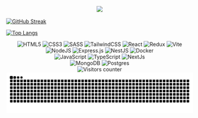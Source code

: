 <div id="header" align="center">
  <img src="https://media.giphy.com/media/v1.Y2lkPTc5MGI3NjExZjkyZWJhMTQ5MDM3MmFiNTYxZmRhNjViMzFiZWNhODMzMTI4NWMwOSZlcD12MV9pbnRlcm5hbF9naWZzX2dpZklkJmN0PXM/juua9i2c2fA0AIp2iq/giphy.gif" width="200"/>
</div>

[![GitHub Streak](https://streak-stats.demolab.com?user=Armagidosha&theme=dark&border_radius=10&locale=ru&date_format=j%2Fn%5B%2FY%5D&mode=weekly&card_width=1000&background=65%2C000000%2C8F65EB&ring=EB5E18&fire=EB5E18&currStreakNum=EBEBEB&currStreakLabel=EB5E18)](https://git.io/streak-stats)

[![Top Langs](https://github-readme-stats.vercel.app/api/top-langs/?username=Armagidosha&layout=compact&theme=synthwave&card_width=1000&bg_color=65%2C000000%2C8F65EB&border_radius=10&text_color=EBEBEB&custom_title=Наиболее&nbsp;используемые&nbsp;языки)](https://github.com/anuraghazra/github-readme-stats)
<div align="center">
  <img src="https://img.shields.io/badge/html5-%23E34F26.svg?style=for-the-badge&logo=html5&logoColor=white" alt="HTML5" />
  <img src="https://img.shields.io/badge/css3-%231572B6.svg?style=for-the-badge&logo=css3&logoColor=white" alt="CSS3" />
  <img src="https://img.shields.io/badge/SASS-hotpink.svg?style=for-the-badge&logo=SASS&logoColor=white" alt="SASS" />
  <img src="https://img.shields.io/badge/tailwindcss-%2338B2AC.svg?style=for-the-badge&logo=tailwind-css&logoColor=white" alt="TailwindCSS" />
  <img src="https://img.shields.io/badge/react-%2320232a.svg?style=for-the-badge&logo=react&logoColor=%2361DAFB" alt="React" />
  <img src="https://img.shields.io/badge/redux-%23593d88.svg?style=for-the-badge&logo=redux&logoColor=white" alt="Redux" />
  <img src="https://img.shields.io/badge/vite-%23646CFF.svg?style=for-the-badge&logo=vite&logoColor=white" alt="Vite" />
</div>
<div align="center">
  <img src="https://img.shields.io/badge/node.js-6DA55F?style=for-the-badge&logo=node.js&logoColor=white" alt="NodeJS" />
  <img src="https://img.shields.io/badge/express.js-%23404d59.svg?style=for-the-badge&logo=express&logoColor=%2361DAFB" alt="Express.js" />
  <img src="https://img.shields.io/badge/nestjs-%23E0234E.svg?style=for-the-badge&logo=nestjs&logoColor=white" alt="NestJS" />
  <img src="https://img.shields.io/badge/docker-%230db7ed.svg?style=for-the-badge&logo=docker&logoColor=white" alt="Docker"
</div>
<div align="center">
  <img src="https://img.shields.io/badge/javascript-%23323330.svg?style=for-the-badge&logo=javascript&logoColor=%23F7DF1E" alt="JavaScript" />
  <img src="https://img.shields.io/badge/typescript-%23007ACC.svg?style=for-the-badge&logo=typescript&logoColor=white" alt="TypeScript" />
  <img src="https://img.shields.io/badge/Next-black?style=for-the-badge&logo=next.js&logoColor=white" alt="NextJs" />
</div>
<div align="center">
  <img src="https://img.shields.io/badge/MongoDB-%234ea94b.svg?style=for-the-badge&logo=mongodb&logoColor=white" alt="MongoDB" />
  <img src="https://img.shields.io/badge/postgres-%23316192.svg?style=for-the-badge&logo=postgresql&logoColor=white" alt="Postgres" />
</div>
<div align="center">
  <img src="https://api.visitorbadge.io/api/VisitorHit?user=Armagidosha&repo=README.md&countColor=%23663399" alt="Visitors counter" />
</div>

<picture>
  <source media="(prefers-color-scheme: dark)" srcset="https://raw.githubusercontent.com/Armagidosha/Armagidosha/output/github-snake-dark.svg" />
  <source media="(prefers-color-scheme: light)" srcset="https://raw.githubusercontent.com/Armagidosha/Armagidosha/output/github-snake.svg" />
  <img alt="github-snake" src="https://raw.githubusercontent.com/Armagidosha/Armagidosha/output/github-snake.svg" />
</picture>
